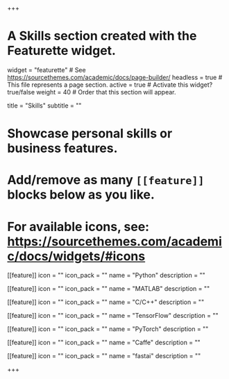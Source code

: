 +++
# A Skills section created with the Featurette widget.
widget = "featurette"  # See https://sourcethemes.com/academic/docs/page-builder/
headless = true  # This file represents a page section.
active = true  # Activate this widget? true/false
weight = 40  # Order that this section will appear.

title = "Skills"
subtitle = ""

# Showcase personal skills or business features.
# 
# Add/remove as many `[[feature]]` blocks below as you like.
# 
# For available icons, see: https://sourcethemes.com/academic/docs/widgets/#icons

[[feature]]
  icon = ""
  icon_pack = ""
  name = "Python"
  description = ""
  
[[feature]]
  icon = ""
  icon_pack = ""
  name = "MATLAB"
  description = ""
  
[[feature]]
  icon = ""
  icon_pack = ""
  name = "C/C++"
  description = ""
  
[[feature]]
  icon = ""
  icon_pack = ""
  name = "TensorFlow"
  description = ""
  
[[feature]]
  icon = ""
  icon_pack = ""
  name = "PyTorch"
  description = ""
  
[[feature]]
  icon = ""
  icon_pack = ""
  name = "Caffe"
  description = ""
  
[[feature]]
  icon = ""
  icon_pack = ""
  name = "fastai"
  description = ""
  
+++
